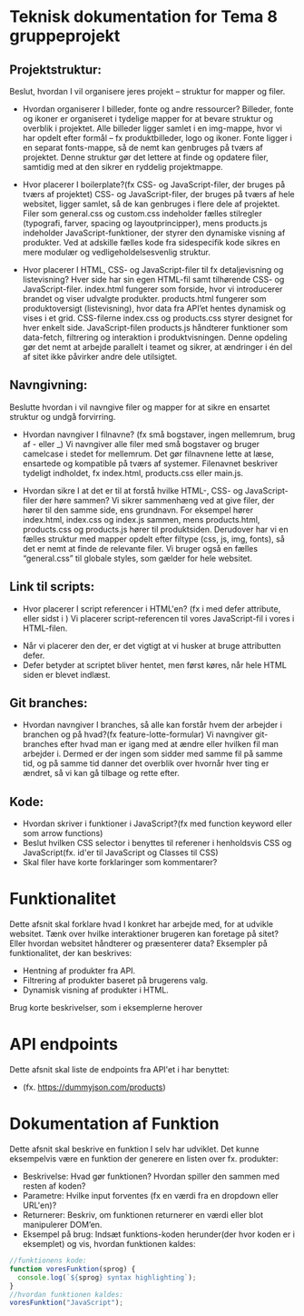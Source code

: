 # Teknisk dokumentation for Tema 8 gruppeprojekt

## Projektstruktur:

Beslut, hvordan I vil organisere jeres projekt – struktur for mapper og filer.

- Hvordan organiserer I billeder, fonte og andre ressourcer?
  Billeder, fonte og ikoner er organiseret i tydelige mapper for at bevare struktur og overblik i projektet.
  Alle billeder ligger samlet i en img-mappe, hvor vi har opdelt efter formål – fx produktbilleder, logo og ikoner.
  Fonte ligger i en separat fonts-mappe, så de nemt kan genbruges på tværs af projektet.
  Denne struktur gør det lettere at finde og opdatere filer, samtidig med at den sikrer en ryddelig projektmappe.

- Hvor placerer I boilerplate?(fx CSS- og JavaScript-filer, der bruges på tværs af projektet)
  CSS- og JavaScript-filer, der bruges på tværs af hele websitet, ligger samlet, så de kan genbruges i flere dele af projektet.
  Filer som general.css og custom.css indeholder fælles stilregler (typografi, farver, spacing og layoutprincipper), mens products.js indeholder JavaScript-funktioner, der styrer den dynamiske visning af produkter.
  Ved at adskille fælles kode fra sidespecifik kode sikres en mere modulær og vedligeholdelsesvenlig struktur.

- Hvor placerer I HTML, CSS- og JavaScript-filer til fx detaljevisning og listevisning?
  Hver side har sin egen HTML-fil samt tilhørende CSS- og JavaScript-filer.
  index.html fungerer som forside, hvor vi introducerer brandet og viser udvalgte produkter.
  products.html fungerer som produktoversigt (listevisning), hvor data fra API’et hentes dynamisk og vises i et grid.
  CSS-filerne index.css og products.css styrer designet for hver enkelt side.
  JavaScript-filen products.js håndterer funktioner som data-fetch, filtrering og interaktion i produktvisningen.
  Denne opdeling gør det nemt at arbejde parallelt i teamet og sikrer, at ændringer i én del af sitet ikke påvirker andre dele utilsigtet.

## Navngivning:

Beslutte hvordan i vil navngive filer og mapper for at sikre en ensartet struktur og undgå forvirring.

- Hvordan navngiver I filnavne? (fx små bogstaver, ingen mellemrum, brug af - eller \_)
  Vi navngiver alle filer med små bogstaver og bruger camelcase i stedet for mellemrum.
  Det gør filnavnene lette at læse, ensartede og kompatible på tværs af systemer.
  Filenavnet beskriver tydeligt indholdet, fx index.html, products.css eller main.js.

- Hvordan sikre I at det er til at forstå hvilke HTML-, CSS- og JavaScript-filer der høre sammen?
  Vi sikrer sammenhæng ved at give filer, der hører til den samme side, ens grundnavn.
  For eksempel hører index.html, index.css og index.js sammen, mens products.html, products.css og products.js hører til produktsiden.
  Derudover har vi en fælles struktur med mapper opdelt efter filtype (css, js, img, fonts), så det er nemt at finde de relevante filer.
  Vi bruger også en fælles “general.css” til globale styles, som gælder for hele websitet.

## Link til scripts:

- Hvor placerer I script referencer i HTML'en? (fx i <head> med defer attribute, eller sidst i <body>)
  Vi placerer script-referencen til vores JavaScript-fil i vores <head> i HTML-filen.

* Når vi placerer den der, er det vigtigt at vi husker at bruge attributten defer.
* Defer betyder at scriptet bliver hentet, men først køres, når hele HTML siden er blevet indlæst.

## Git branches:

- Hvordan navngiver I branches, så alle kan forstår hvem der arbejder i branchen og på hvad?(fx feature-lotte-formular)
  Vi navngiver git-branches efter hvad man er igang med at ændre eller hvilken fil man arbejder i. Dermed er der ingen som sidder med samme fil på samme tid, og på samme tid danner det overblik over hvornår hver ting er ændret, så vi kan gå tilbage og rette efter.

## Kode:

- Hvordan skriver i funktioner i JavaScript?(fx med function keyword eller som arrow functions)
- Beslut hvilken CSS selector i benyttes til referener i henholdsvis CSS og JavaScript(fx. id'er til JavaScript og Classes til CSS)
- Skal filer have korte forklaringer som kommentarer?

# Funktionalitet

Dette afsnit skal forklare hvad I konkret har arbejde med, for at udvikle websitet. Tænk over hvilke interaktioner brugeren kan foretage på sitet? Eller hvordan websitet håndterer og præsenterer data? Eksempler på funktionalitet, der kan beskrives:

- Hentning af produkter fra API.
- Filtrering af produkter baseret på brugerens valg.
- Dynamisk visning af produkter i HTML.

Brug korte beskrivelser, som i eksemplerne herover

# API endpoints

Dette afsnit skal liste de endpoints fra API'et i har benyttet:

- (fx. https://dummyjson.com/products)

# Dokumentation af Funktion

Dette afsnit skal beskrive en funktion I selv har udviklet. Det kunne eksempelvis være en funktion der generere en listen over fx. produkter:

- Beskrivelse: Hvad gør funktionen? Hvordan spiller den sammen med resten af koden?
- Parametre: Hvilke input forventes (fx en værdi fra en dropdown eller URL'en)?
- Returnerer: Beskriv, om funktionen returnerer en værdi eller blot manipulerer DOM’en.
- Eksempel på brug: Indsæt funktions-koden herunder(der hvor koden er i eksemplet) og vis, hvordan funktionen kaldes:

```javascript
//funktionens kode:
function voresFunktion(sprog) {
  console.log(`${sprog} syntax highlighting`);
}
//hvordan funktionen kaldes:
voresFunktion("JavaScript");
```
